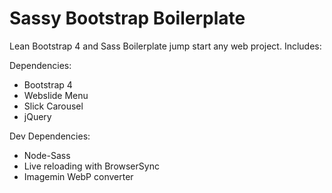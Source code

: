 # Sassy Bootstrap Boilerplate

Lean Bootstrap 4 and Sass Boilerplate jump start any web project. 
Includes:

Dependencies:
- Bootstrap 4
- Webslide Menu
- Slick Carousel
- jQuery

Dev Dependencies:
- Node-Sass
- Live reloading with BrowserSync
- Imagemin WebP converter
